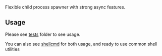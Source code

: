 Flexible child process spawner with strong async features.

## Usage

Please see [tests](https://github.com/Alogani/asyncproc/tree) folder to see usage.

You can also see [shellcmd](https://github.com/Alogani/shellcmd) for both usage, and ready to use common shell utilities
